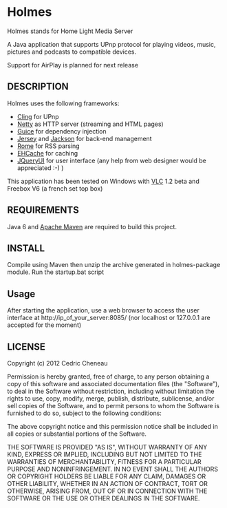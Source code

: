 Holmes
============================

Holmes stands for Home Light Media Server

A Java application that supports UPnp protocol for playing videos, music, pictures and podcasts to compatible devices.

Support for AirPlay is planned for next release

## DESCRIPTION

Holmes uses the following frameworks:

* [Cling](http://teleal.org/projects/cling/) for UPnp
* [Netty](http://www.jboss.org/netty/) as HTTP server (streaming and HTML pages)
* [Guice](http://code.google.com/p/google-guice/) for dependency injection
* [Jersey](http://jersey.java.net/) and [Jackson](http://jackson.codehaus.org/) for back-end management
* [Rome](http://java.net/projects/rome/) for RSS parsing
* [EHCache](http://ehcache.org/) for caching
* [JQueryUI](http://jqueryui.com/) for user interface (any help from web designer would be appreciated :-) )

This application has been tested on Windows with [VLC](http://www.videolan.org/vlc/) 1.2 beta and Freebox V6 (a french set top box)
 
## REQUIREMENTS

Java 6 and [Apache Maven](http://maven.apache.org/) are required to build this project.

## INSTALL

Compile using Maven then unzip the archive generated in holmes-package module.
Run the startup.bat script

## Usage

After starting the application, use a web browser to access the user interface at http://ip_of_your_server:8085/
(nor localhost or 127.0.0.1 are accepted for the moment)


## LICENSE

Copyright (c) 2012 Cedric Cheneau

Permission is hereby granted, free of charge, to any person obtaining a copy
of this software and associated documentation files (the "Software"), to deal
in the Software without restriction, including without limitation the rights
to use, copy, modify, merge, publish, distribute, sublicense, and/or sell
copies of the Software, and to permit persons to whom the Software is
furnished to do so, subject to the following conditions:

The above copyright notice and this permission notice shall be included in
all copies or substantial portions of the Software.

THE SOFTWARE IS PROVIDED "AS IS", WITHOUT WARRANTY OF ANY KIND, EXPRESS OR
IMPLIED, INCLUDING BUT NOT LIMITED TO THE WARRANTIES OF MERCHANTABILITY,
FITNESS FOR A PARTICULAR PURPOSE AND NONINFRINGEMENT. IN NO EVENT SHALL THE
AUTHORS OR COPYRIGHT HOLDERS BE LIABLE FOR ANY CLAIM, DAMAGES OR OTHER
LIABILITY, WHETHER IN AN ACTION OF CONTRACT, TORT OR OTHERWISE, ARISING FROM,
OUT OF OR IN CONNECTION WITH THE SOFTWARE OR THE USE OR OTHER DEALINGS IN
THE SOFTWARE.